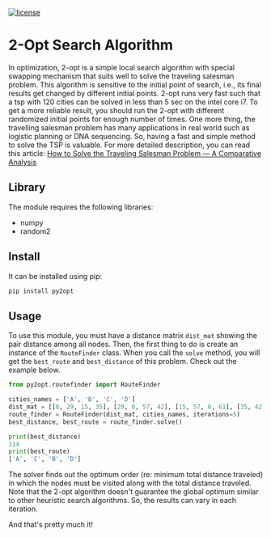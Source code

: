 [![license](https://img.shields.io/github/license/DAVFoundation/captain-n3m0.svg?style=flat-square)](https://github.com/DAVFoundation/captain-n3m0/blob/master/LICENSE)

# 2-Opt Search Algorithm 

In optimization, 2-opt is a simple local search algorithm with special swapping mechanism that suits well to solve the 
traveling salesman problem. This algorithm is sensitive to the initial point of search, i.e., its final results get 
changed by different initial points. 2-opt runs very fast such that a tsp with 120 cities can be solved in less than 
5 sec on the intel core i7. To get a more reliable result, you should run the 2-opt with different randomized initial 
points for enough number of times. One more thing, the travelling salesman problem has many applications in real world 
such as logistic planning or DNA sequencing. So, having a fast and simple method to solve the TSP is valuable. For more 
detailed description, you can read this article: [How to Solve the Traveling Salesman Problem — A Comparative Analysis](https://towardsdatascience.com/how-to-solve-the-traveling-salesman-problem-a-comparative-analysis-39056a916c9f)

 
## Library

The module requires the following libraries:

* numpy
* random2

## Install

It can be installed using pip:
```python
pip install py2opt
```

## Usage

To use this module, you must have a distance matrix `dist_mat` showing the pair distance among all nodes. Then, the 
first thing to do is create an instance of the `RouteFinder` class. When you call the `solve` method, you will get the 
`best_route` and `best_distance` of this problem. Check out the example below.

```python
from py2opt.routefinder import RouteFinder

cities_names = ['A', 'B', 'C', 'D']
dist_mat = [[0, 29, 15, 35], [29, 0, 57, 42], [15, 57, 0, 61], [35, 42, 61, 0]]
route_finder = RouteFinder(dist_mat, cities_names, iterations=5)
best_distance, best_route = route_finder.solve()

print(best_distance)
114
print(best_route)
['A', 'C', 'B', 'D']
```
The solver finds out the optimum order (re: minimum total distance traveled) in which the nodes must be visited along 
with the total distance traveled. Note that the 2-opt algorithm doesn't guarantee the global optimum similar to other 
heuristic search algorithms. So, the results can vary in each iteration.


And that's pretty much it!
